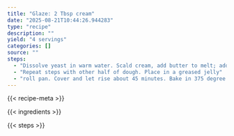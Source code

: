 ```yaml
---
title: "Glaze: 2 Tbsp cream"
date: "2025-08-21T10:44:26.944283"
type: "recipe"
description: ""
yield: "4 servings"
categories: []
source: ""
steps:
  - "Dissolve yeast in warm water. Scald cream, add butter to melt; add eggs, sugar, and salt. When cream has cooled to lukewarm, add yeast and three cups flour. Stir until smooth. Cover and let this sponge rise in a warm place 30 minutes. Then add fourth and fifth cups of flour. Turn dough out on floured board and work in as little as possible of the sixth cup of flour. Knead until smooth and satiny, about 8-10 minutes. Put in greased bowl and let rise 1 1/2 hours. Punch down. Divide the dough in half. Roll half into a rectangle about 9 x 18. Brush about half of the melted butter on the dough. Combined sugar with cinnamon. Sprinkle half of the cinnamon/sugar mixture on the dough. Roll dough for a jelly roll starting with the"
  - "Repeat steps with other half of dough. Place in a greased jelly"
  - "roll pan. Cover and let rise about 45 minutes. Bake in 375 degree oven for 20-25 minutes. Cool slightly and glaze each pan of rolls."
---
```


{{< recipe-meta >}}

{{< ingredients >}}

{{< steps >}}
